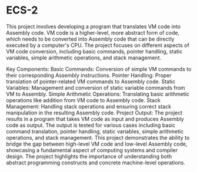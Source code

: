 # ECS-2
This project involves developing a program that translates VM code into Assembly code. VM code is a higher-level, more abstract form of code, which needs to be converted into Assembly code that can be directly executed by a computer's CPU. The project focuses on different aspects of VM code conversion, including basic commands, pointer handling, static variables, simple arithmetic operations, and stack management.

Key Components:
Basic Commands: Conversion of simple VM commands to their corresponding Assembly instructions.
Pointer Handling: Proper translation of pointer-related VM commands to Assembly code.
Static Variables: Management and conversion of static variable commands from VM to Assembly.
Simple Arithmetic Operations: Translating basic arithmetic operations like addition from VM code to Assembly code.
Stack Management: Handling stack operations and ensuring correct stack manipulation in the resulting Assembly code.
Project Output:
The project results in a program that takes VM code as input and produces Assembly code as output.
The output is tested for various cases including basic command translation, pointer handling, static variables, simple arithmetic operations, and stack management.
This project demonstrates the ability to bridge the gap between high-level VM code and low-level Assembly code, showcasing a fundamental aspect of computing systems and compiler design. The project highlights the importance of understanding both abstract programming constructs and concrete machine-level operations.
